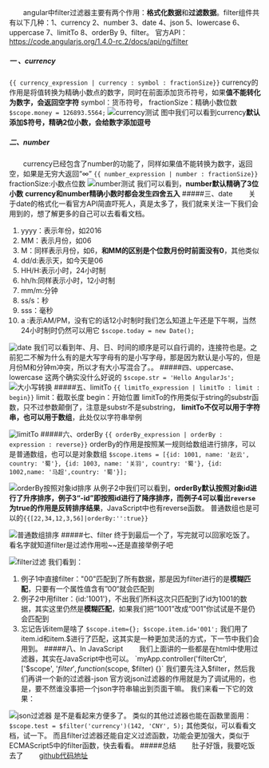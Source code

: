　　angular中filter过滤器主要有两个作用：**格式化数据**和**过滤数据**。filter组件共有以下几种：1、currency 2、number 3、date 4、json 5、lowercase 6、uppercase 7、limitTo 8、orderBy 9、filter。
官方API：https://code.angularjs.org/1.4.0-rc.2/docs/api/ng/filter
##### 一 、currency　　
`{{ currency_expression | currency : symbol : fractionSize}}`
currency的作用是将值转换为精确小数点的数字，同时在前面添加货币符号，如果**值不能转化为数字，会返回空字符**
symbol：货币符号，
fractionSize：精确小数位数
`$scope.money = 126893.5564;`
![currency测试](http://upload-images.jianshu.io/upload_images/2058233-c2dc0b0e78ca8980.png?imageMogr2/auto-orient/strip%7CimageView2/2/w/1240)
图中我们可以看到currency**默认添加$符号，精确2位小数，会给数字添加逗号**
##### 二、number
　　currency已经包含了number的功能了，同样如果值不能转换为数字，返回空，如果是无穷大返回“∞”
`{{ number_expression | number : fractionSize}}`
fractionSize:小数点位数
![number测试](http://upload-images.jianshu.io/upload_images/2058233-42de6e917f15979a.png?imageMogr2/auto-orient/strip%7CimageView2/2/w/1240)
我们可以看到，**number默认精确了3位小数**
**currency和number精确小数时都会发生四舍五入**
#####三、date
　　关于date的格式化一看官方API简直吓死人，真是太多了，我们就来关注一下我们会用到的，想了解更多的自己可以去看看文档。
1. yyyy：表示年份，如2016
2. MM：表示月份，如06
3. M：同样表示月份，如6，**和MM的区别是个位数月份时前面没有0**，其他类似
4. dd/d:表示天，如今天是06
5. HH/H:表示小时，24小时制
6. hh/h:同样表示小时，12小时制
7. mm/m:分钟
8. ss/s：秒
9. sss：毫秒
10. a :表示AM/PM，没有它的话12小时制时我们怎么知道上午还是下午啊，当然24小时制时仍然可以用它
`$scope.today = new Date();`

![date](http://upload-images.jianshu.io/upload_images/2058233-807605454f297692.png?imageMogr2/auto-orient/strip%7CimageView2/2/w/1240)
我们可以看到年、月、日、时间的顺序是可以自行调的，连接符也是。之前犯二不解为什么有的是大写字母有的是小写字母，那是因为默认是小写的，但是月份M和分钟m冲突，所以才有大小写混合了。。
#####四、uppercase、lowercase
这两个确实没什么好说的
`$scope.str = 'Hello AngularJs';`
![大小写转换](http://upload-images.jianshu.io/upload_images/2058233-0ff97d7049105d6a.png?imageMogr2/auto-orient/strip%7CimageView2/2/w/1240)
#####五、limitTo
`{{ limitTo_expression | limitTo : limit : begin}}`
limit：截取长度
begin：开始位置
limitTo的作用类似于string的substr函数，只不过参数颠倒了，注意是substr不是substring，
**limitTo不仅可以用于字符串，也可以用于数组**，此处仅以字符串举例

![limitTo](http://upload-images.jianshu.io/upload_images/2058233-92554b2a5a29e608.png?imageMogr2/auto-orient/strip%7CimageView2/2/w/1240)
#####六、orderBy
`{{ orderBy_expression | orderBy : expression : reverse}}`
orderBy的作用是按照某一规则给数组进行排序，可以是普通数组，也可以是对象数组
`$scope.items = [{id: 1001, name: '赵云', country: '蜀'}, {id: 1003, name: '关羽', country: '蜀'}, {id: 1002,name: '马超',country: '蜀'}];`

![orderBy按照对象id排序](http://upload-images.jianshu.io/upload_images/2058233-49758590614b64ba.png?imageMogr2/auto-orient/strip%7CimageView2/2/w/1240)
从例子2中我们可以看到，**orderBy默认按照对象id进行了升序排序，例子3“-id”即按照id进行了降序排序，而例子4可以看出`reverse`为true的作用是反转排序结果**，JavaScript中也有reverse函数。
普通数组也是可以的`{{[22,34,12,3,56]|orderBy:'':true}}`

![普通数组排序](http://upload-images.jianshu.io/upload_images/2058233-a098c1b2f9785d3c.png?imageMogr2/auto-orient/strip%7CimageView2/2/w/1240)
#####七、filter
终于到最后一个了，写完就可以回家吃饭了。
看名字就知道filter是过滤作用啦~~还是直接举例子吧

![filter过滤](http://upload-images.jianshu.io/upload_images/2058233-7c6e4de34066a674.png?imageMogr2/auto-orient/strip%7CimageView2/2/w/1240)
我们看到：
1. 例子1中直接filter："00"匹配到了所有数据，那是因为filter进行的是**模糊匹配**，只要有一个属性值含有”00“就会匹配到
2. 例子2中用filter：{id:'1001'}，不出我们所料这次只匹配到了id为1001的数据，其实这里仍然是**模糊匹配**，如果我们把“1001”改成“001”你试试是不是仍会匹配到
3. 忘记告诉item是啥了
`$scope.item={};
$scope.item.id='001';`
我们用了item.id和item.$进行了匹配，这其实是一种更加灵活的方式，下一节中我们会用到。
#####八、In JavaScript
　　我们上面讲的一些都是在html中使用过滤器，其实在JavaScript中也可以。
`myApp.controller('filterCtr', ['$scope', '$filter', function ($scope, $filter) {}`
我们要先注入$filter，然后我们再讲一个新的过滤器-json
官方说json过滤器的作用就是为了调试用的，也是，要不然谁没事把一个json字符串输出到页面干嘛。
我们来看一下它的效果：

![json过滤器](http://upload-images.jianshu.io/upload_images/2058233-184cd09bf3edd28f.png?imageMogr2/auto-orient/strip%7CimageView2/2/w/1240)
是不是看起来方便多了。
类似的其他过滤器也能在函数里面用：
`$scope.test = $filter('currency')(142, 'CNY', 5);`
其他类似，可以看看文档，试一下。
而且filter过滤器还能自定义过滤函数，功能会更加强大，类似于ECMAScript5中的filter函数，快去看看。
#####总结
　　肚子好饿，我要吃饭去了
　　[github代码地址](https://github.com/wangqingqiang/Angularjs/tree/master/AngularJS从懵逼到入门/4、filter)